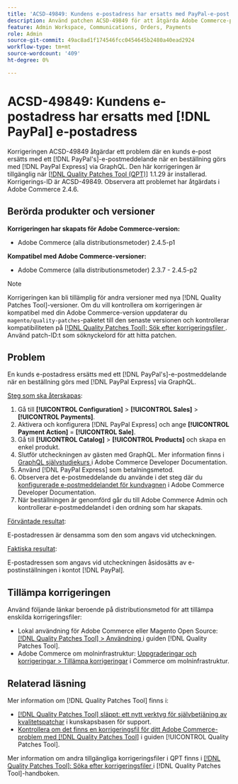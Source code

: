 ```yaml
---
title: 'ACSD-49849: Kundens e-postadress har ersatts med PayPal-e-post'
description: Använd patchen ACSD-49849 för att åtgärda Adobe Commerce-problemet där kundens e-post ersattes med PayPal-e-post när en beställning gjordes med PayPal Express via GraphQL.
feature: Admin Workspace, Communications, Orders, Payments
role: Admin
source-git-commit: 49ac8ad1f174546fcc0454645b2480a40ead2924
workflow-type: tm+mt
source-wordcount: '409'
ht-degree: 0%

---
```


# ACSD-49849: Kundens e-postadress har ersatts med [!DNL PayPal] e-postadress

Korrigeringen ACSD-49849 åtgärdar ett problem där en kunds e-post ersätts med ett [!DNL PayPal's]-e-postmeddelande när en beställning görs med [!DNL PayPal Express] via GraphQL. Den här korrigeringen är tillgänglig när [[!DNL Quality Patches Tool (QPT)]](https://experienceleague.adobe.com/en/docs/commerce-knowledge-base/kb/announcements/commerce-announcements/magento-quality-patches-released-new-tool-to-self-serve-quality-patches) 1.1.29 är installerad. Korrigerings-ID är ACSD-49849. Observera att problemet har åtgärdats i Adobe Commerce 2.4.6.

## Berörda produkter och versioner

**Korrigeringen har skapats för Adobe Commerce-version:**

* Adobe Commerce (alla distributionsmetoder) 2.4.5-p1

**Kompatibel med Adobe Commerce-versioner:**

* Adobe Commerce (alla distributionsmetoder) 2.3.7 - 2.4.5-p2

>[!NOTE]
>
>Korrigeringen kan bli tillämplig för andra versioner med nya [!DNL Quality Patches Tool]-versioner. Om du vill kontrollera om korrigeringen är kompatibel med din Adobe Commerce-version uppdaterar du `magento/quality-patches`-paketet till den senaste versionen och kontrollerar kompatibiliteten på [[!DNL Quality Patches Tool]: Sök efter korrigeringsfiler ](https://experienceleague.adobe.com/tools/commerce-quality-patches/index.html). Använd patch-ID:t som söknyckelord för att hitta patchen.

## Problem

En kunds e-postadress ersätts med ett [!DNL PayPal's]-e-postmeddelande när en beställning görs med [!DNL PayPal Express] via GraphQL.

<u>Steg som ska återskapas</u>:

1. Gå till **[!UICONTROL Configuration]** > **[!UICONTROL Sales]** > **[!UICONTROL Payments]**.
1. Aktivera och konfigurera [!DNL PayPal Express] och ange **[!UICONTROL Payment Action]** = **[!UICONTROL Sale]**.
1. Gå till **[!UICONTROL Catalog]** > **[!UICONTROL Products]** och skapa en enkel produkt.
1. Slutför utcheckningen av gästen med GraphQL. Mer information finns i [GraphQL självstudiekurs ](https://developer.adobe.com/commerce/webapi/graphql/tutorials/checkout/) i Adobe Commerce Developer Documentation.
1. Använd [!DNL PayPal Express] som betalningsmetod.
1. Observera det e-postmeddelande du använde i det steg där du [konfigurerade e-postmeddelandet för kundvagnen](https://developer.adobe.com/commerce/webapi/graphql/tutorials/checkout/set-email-address/) i Adobe Commerce Developer Documentation.
1. När beställningen är genomförd går du till Adobe Commerce Admin och kontrollerar e-postmeddelandet i den ordning som har skapats.

<u>Förväntade resultat</u>:

E-postadressen är densamma som den som angavs vid utcheckningen.

<u>Faktiska resultat</u>:

E-postadressen som angavs vid utcheckningen åsidosätts av e-postinställningen i kontot [!DNL PayPal].

## Tillämpa korrigeringen

Använd följande länkar beroende på distributionsmetod för att tillämpa enskilda korrigeringsfiler:

* Lokal användning för Adobe Commerce eller Magento Open Source: [[!DNL Quality Patches Tool] > Användning ](https://experienceleague.adobe.com/docs/commerce-operations/tools/quality-patches-tool/usage.html) i guiden [!DNL Quality Patches Tool].
* Adobe Commerce om molninfrastruktur: [Uppgraderingar och korrigeringar > Tillämpa korrigeringar](https://experienceleague.adobe.com/docs/commerce-cloud-service/user-guide/develop/upgrade/apply-patches.html) i Commerce om molninfrastruktur.

## Relaterad läsning

Mer information om [!DNL Quality Patches Tool] finns i:

* [[!DNL Quality Patches Tool] släppt: ett nytt verktyg för självbetjäning av kvalitetspatchar](https://experienceleague.adobe.com/en/docs/commerce-knowledge-base/kb/announcements/commerce-announcements/magento-quality-patches-released-new-tool-to-self-serve-quality-patches) i kunskapsbasen för support.
* [Kontrollera om det finns en korrigeringsfil för ditt Adobe Commerce-problem med  [!DNL Quality Patches Tool]](/help/tools/quality-patches-tool/patches-available-in-qpt/check-patch-for-magento-issue-with-magento-quality-patches.md) i guiden [!UICONTROL Quality Patches Tool].


Mer information om andra tillgängliga korrigeringsfiler i QPT finns i [[!DNL Quality Patches Tool]: Söka efter korrigeringsfiler ](https://experienceleague.adobe.com/tools/commerce-quality-patches/index.html) i [!DNL Quality Patches Tool]-handboken.
